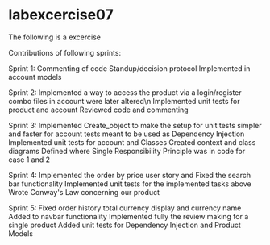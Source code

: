 # labexcercise07
The following is a excercise

Contributions of following sprints:

Sprint 1:
Commenting of code
Standup/decision protocol
Implemented in account models

Sprint 2:
Implemented a way to access the product via a login/register combo files in account were later altered\n
Implemented unit tests for product and account
Reviewed code and commenting

Sprint 3:
Implemented Create_object to make the setup for unit tests simpler and faster for account tests meant to be used as Dependency Injection
Implemented unit tests for account and Classes
Created context and class diagrams
Defined where Single Responsibility Principle was in code for case 1 and 2

Sprint 4:
Implemented the order by price user story and Fixed the search bar functionality
Implemented unit tests for the implemented tasks above
Wrote Conway's Law concerning our product

Sprint 5:
Fixed order history total currency display and currency name 
Added to navbar functionality
Implemented fully the review making for a single product
Added unit tests for Dependency Injection and Product Models
